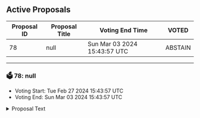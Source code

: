 ## Active Proposals

| Proposal ID | Proposal Title | Voting End Time | VOTED |
|-------------|----------------|-----------------|-------|
| 78 | null | Sun Mar 03 2024 15:43:57 UTC | ABSTAIN |

---

### 🗳 78: null
- Voting Start: Tue Feb 27 2024 15:43:57 UTC
- Voting End: Sun Mar 03 2024 15:43:57 UTC

<details>
<summary>Proposal Text</summary>
 
null
</details>
